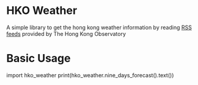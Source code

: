 # HKO Weather

A simple library to get the hong kong weather information by reading [RSS feeds](http://rss.weather.gov.hk/rsse.html) provided by The Hong Kong Observatory

# Basic Usage

import hko_weather
print(hko_weather.nine_days_forecast().text())
